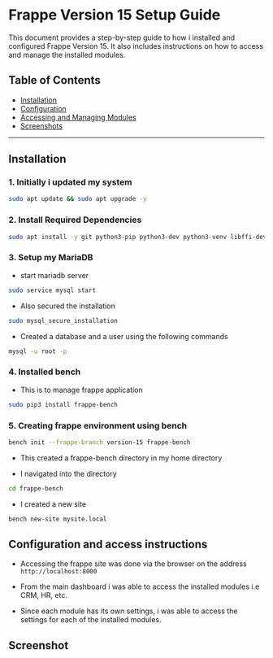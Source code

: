 # Frappe Version 15 Setup Guide

This document provides a step-by-step guide to how i installed and configured Frappe Version 15. It also includes instructions on how to access and manage the installed modules.

## Table of Contents

- [Installation](#installation)
- [Configuration](#configuration)
- [Accessing and Managing Modules](#accessing-and-managing-modules)
- [Screenshots](#screenshots)

---

## Installation

### 1. Initially i updated my system

```bash
sudo apt update && sudo apt upgrade -y
```

### 2. Install Required Dependencies

```bash
sudo apt install -y git python3-pip python3-dev python3-venv libffi-dev libssl-dev wkhtmltopdf redis-server mariadb-server
```

### 3. Setup my MariaDB

- start mariadb server

```bash
sudo service mysql start
```

- Also secured the installation 

```bash
sudo mysql_secure_installation
```

- Created a database and a user using the following commands

```bash
mysql -u root -p
```

### 4. Installed bench
- This is to manage frappe application
```bash
sudo pip3 install frappe-bench
```
### 5. Creating frappe environment using bench

```bash
bench init --frappe-branch version-15 frappe-bench
```

- This created a frappe-bench directory in my home directory

- I navigated into the directory

```bash
cd frappe-bench
```

- I created a new site
```bash
bench new-site mysite.local
```

## Configuration and access instructions

- Accessing the frappe site was done via the browser on the address `http://localhost:8000`

- From the main dashboard i was able to access the installed modules i.e CRM, HR, etc.
  
- Since each module has its own settings, i was able to access the settings for each of the installed modules.
  
## Screenshot
